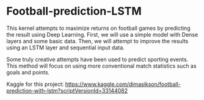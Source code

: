 # Football-prediction-LSTM

This kernel attempts to maximize returns on football games by predicting the result using Deep Learning. First, we will use a simple model with Dense layers and some basic data. Then, we will attempt to improve the results using an LSTM layer and sequential input data.

Some truly creative attempts have been used to predict sporting events. This method will focus on using more conventional match statistics such as goals and points.

Kaggle for this project: https://www.kaggle.com/dimasikson/football-prediction-with-lstm?scriptVersionId=33144082
